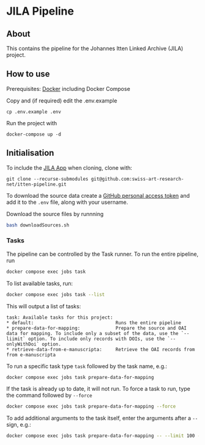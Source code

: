 # JILA Pipeline

## About

This contains the pipeline for the Johannes Itten Linked Archive (JILA) project.

## How to use

Prerequisites: [Docker](http://docker.io) including Docker Compose

Copy and (if required) edit the .env.example
```
cp .env.example .env
```

Run the project with
```
docker-compose up -d
```

## Initialisation

To include the [JILA App](https://github.com/swiss-art-research-net/itten-app) when cloning, clone with:
```
git clone --recurse-submodules git@github.com:swiss-art-research-net/itten-pipeline.git
```

To download the source data create a [GitHub personal access token](https://github.com/settings/tokens) and add it to the `.env` file, along with your username.

Download the source files by runnning
```sh
bash downloadSources.sh
```

### Tasks

The pipeline can be controlled by the Task runner. To run the entire pipeline, run

```sh
docker compose exec jobs task
```

To list available tasks, run:

```sh
docker compose exec jobs task --list
```

This will output a list of tasks:
```
task: Available tasks for this project:
* default:                              Runs the entire pipeline
* prepare-data-for-mapping:             Prepare the source and OAI data for mapping. To include only a subset of the data, use the `--liimit` option. To include only records with DOIs, use the `--onlyWithDoi` option.
* retrieve-data-from-e-manuscripta:     Retrieve the OAI records from from e-manuscripta                                       
```

To run a specific task type `task` followed by the task name, e.g.:

```sh
docker compose exec jobs task prepare-data-for-mapping
```

If the task is already up to date, it will not run. To force a task to run, type the command followed by `--force`

```sh
docker compose exec jobs task prepare-data-for-mapping --force
```

To add additional arguments to the task itself, enter the arguments after a `--` sign, e.g.:

```sh
docker compose exec jobs task prepare-data-for-mapping -- --limit 100 --onlyWithDoi true
```
